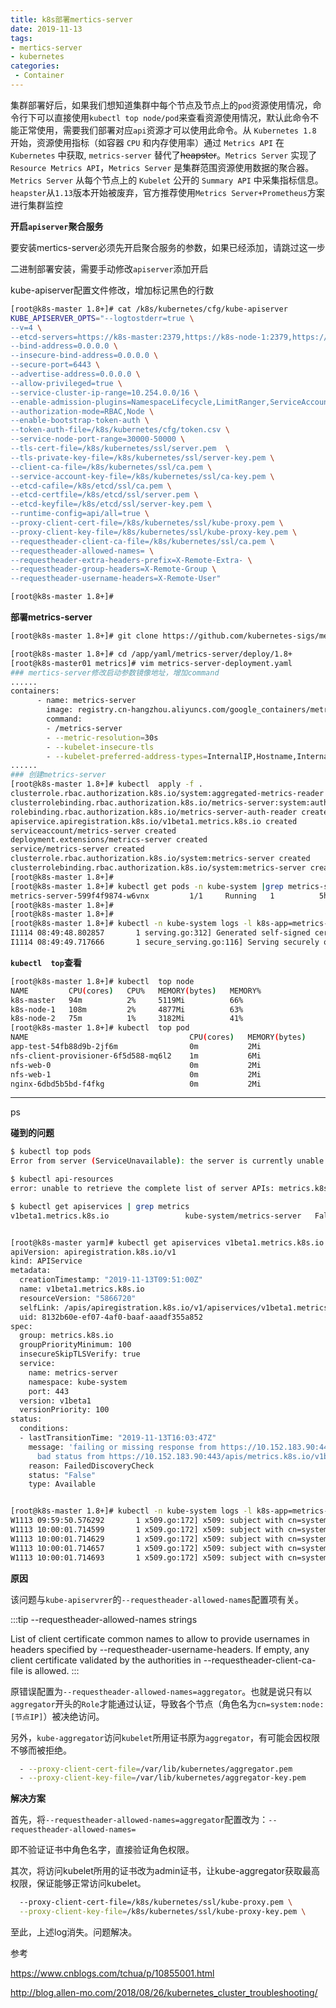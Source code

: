 ```yaml
---
title: k8s部署mertics-server
date: 2019-11-13
tags:
- mertics-server
- kubernetes
categories:
 - Container
---
```




集群部署好后，如果我们想知道集群中每个节点及节点上的`pod`资源使用情况，命令行下可以直接使用`kubectl top node/pod`来查看资源使用情况，默认此命令不能正常使用，需要我们部署对应`api`资源才可以使用此命令。从 `Kubernetes 1.8` 开始，资源使用指标（如容器 `CPU` 和内存使用率）通过 `Metrics API` 在 `Kubernetes` 中获取, `metrics-server` 替代了~~heapster~~。`Metrics Server` 实现了`Resource Metrics API`，`Metrics Server` 是集群范围资源使用数据的聚合器。 `Metrics Server` 从每个节点上的 `Kubelet` 公开的 `Summary API` 中采集指标信息。`heapster`从`1.13`版本开始被废弃，官方推荐使用`Metrics Server+Prometheus`方案进行集群监控

**开启`apiserver`聚合服务**

要安装mertics-server必须先开启聚合服务的参数，如果已经添加，请跳过这一步

二进制部署安装，需要手动修改`apiserver`添加开启

kube-apiserver配置文件修改，增加标记黑色的行数

```bash {23,24,25,26,27,28,29,30}
[root@k8s-master 1.8+]# cat /k8s/kubernetes/cfg/kube-apiserver 
KUBE_APISERVER_OPTS="--logtostderr=true \
--v=4 \
--etcd-servers=https://k8s-master:2379,https://k8s-node-1:2379,https://k8s-node-2:2379 \
--bind-address=0.0.0.0 \
--insecure-bind-address=0.0.0.0 \
--secure-port=6443 \
--advertise-address=0.0.0.0 \
--allow-privileged=true \
--service-cluster-ip-range=10.254.0.0/16 \
--enable-admission-plugins=NamespaceLifecycle,LimitRanger,ServiceAccount,ResourceQuota,NodeRestriction \
--authorization-mode=RBAC,Node \
--enable-bootstrap-token-auth \
--token-auth-file=/k8s/kubernetes/cfg/token.csv \
--service-node-port-range=30000-50000 \
--tls-cert-file=/k8s/kubernetes/ssl/server.pem  \
--tls-private-key-file=/k8s/kubernetes/ssl/server-key.pem \
--client-ca-file=/k8s/kubernetes/ssl/ca.pem \
--service-account-key-file=/k8s/kubernetes/ssl/ca-key.pem \
--etcd-cafile=/k8s/etcd/ssl/ca.pem \
--etcd-certfile=/k8s/etcd/ssl/server.pem \
--etcd-keyfile=/k8s/etcd/ssl/server-key.pem \
--runtime-config=api/all=true \
--proxy-client-cert-file=/k8s/kubernetes/ssl/kube-proxy.pem \
--proxy-client-key-file=/k8s/kubernetes/ssl/kube-proxy-key.pem \
--requestheader-client-ca-file=/k8s/kubernetes/ssl/ca.pem \
--requestheader-allowed-names= \
--requestheader-extra-headers-prefix=X-Remote-Extra- \
--requestheader-group-headers=X-Remote-Group \
--requestheader-username-headers=X-Remote-User"

[root@k8s-master 1.8+]# 
```

**部署metrics-server**

```bash
[root@k8s-master 1.8+]# git clone https://github.com/kubernetes-sigs/metrics-server.git

[root@k8s-master 1.8+]# cd /app/yaml/metrics-server/deploy/1.8+
[root@k8s-master01 metrics]# vim metrics-server-deployment.yaml 
### mertics-server修改启动参数镜像地址，增加command
......
containers:
      - name: metrics-server
        image: registry.cn-hangzhou.aliyuncs.com/google_containers/metrics-server-amd64:v0.3.6
        command:
        - /metrics-server
        - --metric-resolution=30s
        - --kubelet-insecure-tls
        - --kubelet-preferred-address-types=InternalIP,Hostname,InternalDNS,ExternalDNS,ExternalIP
......
### 创建metrics-server
[root@k8s-master 1.8+]# kubectl  apply -f .
clusterrole.rbac.authorization.k8s.io/system:aggregated-metrics-reader created
clusterrolebinding.rbac.authorization.k8s.io/metrics-server:system:auth-delegator created
rolebinding.rbac.authorization.k8s.io/metrics-server-auth-reader created
apiservice.apiregistration.k8s.io/v1beta1.metrics.k8s.io created
serviceaccount/metrics-server created
deployment.extensions/metrics-server created
service/metrics-server created
clusterrole.rbac.authorization.k8s.io/system:metrics-server created
clusterrolebinding.rbac.authorization.k8s.io/system:metrics-server created
[root@k8s-master 1.8+]# 
[root@k8s-master 1.8+]# kubectl get pods -n kube-system |grep metrics-server
metrics-server-599f4f9874-w6vnx         1/1     Running   1          5h39m
[root@k8s-master 1.8+]# 
[root@k8s-master 1.8+]# 
[root@k8s-master 1.8+]# kubectl -n kube-system logs -l k8s-app=metrics-server  -f
I1114 08:49:48.802857       1 serving.go:312] Generated self-signed cert (/tmp/apiserver.crt, /tmp/apiserver.key)
I1114 08:49:49.717666       1 secure_serving.go:116] Serving securely on [::]:4443
```

**`kubectl  top`查看**

```bash
[root@k8s-master 1.8+]# kubectl  top node
NAME         CPU(cores)   CPU%   MEMORY(bytes)   MEMORY%   
k8s-master   94m          2%     5119Mi          66%       
k8s-node-1   108m         2%     4877Mi          63%       
k8s-node-2   75m          1%     3182Mi          41%       
[root@k8s-master 1.8+]# kubectl  top pod
NAME                                    CPU(cores)   MEMORY(bytes)   
app-test-54fb88d9b-2jf6m                0m           2Mi             
nfs-client-provisioner-6f5d588-mq6l2    1m           6Mi             
nfs-web-0                               0m           2Mi             
nfs-web-1                               0m           2Mi             
nginx-6dbd5b5bd-f4fkg                   0m           2Mi             
```

--------

ps

**碰到的问题**


```bash
$ kubectl top pods
Error from server (ServiceUnavailable): the server is currently unable to handle the request (get pods.metrics.k8s.io)

$ kubectl api-resources
error: unable to retrieve the complete list of server APIs: metrics.k8s.io/v1beta1: the server is currently unable to handle the request

$ kubectl get apiservices | grep metrics
v1beta1.metrics.k8s.io                 kube-system/metrics-server   False (FailedDiscoveryCheck)   2m21s


[root@k8s-master yarm]# kubectl get apiservices v1beta1.metrics.k8s.io -o yaml
apiVersion: apiregistration.k8s.io/v1
kind: APIService
metadata:
  creationTimestamp: "2019-11-13T09:51:00Z"
  name: v1beta1.metrics.k8s.io
  resourceVersion: "5866720"
  selfLink: /apis/apiregistration.k8s.io/v1/apiservices/v1beta1.metrics.k8s.io
  uid: 8132b60e-ef07-4af0-baaf-aaadf355a852
spec:
  group: metrics.k8s.io
  groupPriorityMinimum: 100
  insecureSkipTLSVerify: true
  service:
    name: metrics-server
    namespace: kube-system
    port: 443
  version: v1beta1
  versionPriority: 100
status:
  conditions:
  - lastTransitionTime: "2019-11-13T16:03:47Z"
    message: 'failing or missing response from https://10.152.183.90:443/apis/metrics.k8s.io/v1beta1:
      bad status from https://10.152.183.90:443/apis/metrics.k8s.io/v1beta1: 403'
    reason: FailedDiscoveryCheck
    status: "False"
    type: Available


[root@k8s-master 1.8+]# kubectl -n kube-system logs -l k8s-app=metrics-server  -f
W1113 09:59:50.576292       1 x509.go:172] x509: subject with cn=system:kube-proxy is not in the allowed list: [aggregator]
W1113 10:00:01.714599       1 x509.go:172] x509: subject with cn=system:kube-proxy is not in the allowed list: [aggregator]
W1113 10:00:01.714629       1 x509.go:172] x509: subject with cn=system:kube-proxy is not in the allowed list: [aggregator]
W1113 10:00:01.714657       1 x509.go:172] x509: subject with cn=system:kube-proxy is not in the allowed list: [aggregator]
W1113 10:00:01.714693       1 x509.go:172] x509: subject with cn=system:kube-proxy is not in the allowed list: [aggregator]
```

**原因**

该问题与`kube-apiservrer`的`--requestheader-allowed-names`配置项有关。

:::tip
--requestheader-allowed-names strings

List of client certificate common names to allow to provide usernames in headers specified by --requestheader-username-headers. If empty, any client certificate validated by the authorities in --requestheader-client-ca-file is allowed.
:::

原错误配置为`--requestheader-allowed-names=aggregator`。也就是说只有以`aggregator`开头的`Role`才能通过认证，导致各个节点（角色名为`cn=system:node:[节点IP]`）被决绝访问。

另外，`kube-aggregator`访问`kubelet`所用证书原为`aggregator`，有可能会因权限不够而被拒绝。

```bash
  - --proxy-client-cert-file=/var/lib/kubernetes/aggregator.pem
  - --proxy-client-key-file=/var/lib/kubernetes/aggregator-key.pem
```

**解决方案**

首先，将`--requestheader-allowed-names=aggregator`配置改为：`--requestheader-allowed-names=`


即不验证证书中角色名字，直接验证角色权限。

其次，将访问kubelet所用的证书改为admin证书，让kube-aggregator获取最高权限，保证能够正常访问kubelet。

```bash
  --proxy-client-cert-file=/k8s/kubernetes/ssl/kube-proxy.pem \
  --proxy-client-key-file=/k8s/kubernetes/ssl/kube-proxy-key.pem \
```
至此，上述log消失。问题解决。


参考

https://www.cnblogs.com/tchua/p/10855001.html

http://blog.allen-mo.com/2018/08/26/kubernetes_cluster_troubleshooting/
